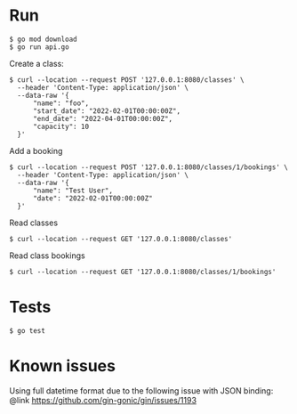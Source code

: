 # Run

    $ go mod download
    $ go run api.go

Create a class:

    $ curl --location --request POST '127.0.0.1:8080/classes' \
      --header 'Content-Type: application/json' \
      --data-raw '{
          "name": "foo",
          "start_date": "2022-02-01T00:00:00Z",
          "end_date": "2022-04-01T00:00:00Z",
          "capacity": 10
      }'

Add a booking

    $ curl --location --request POST '127.0.0.1:8080/classes/1/bookings' \
      --header 'Content-Type: application/json' \
      --data-raw '{
          "name": "Test User",
          "date": "2022-02-01T00:00:00Z"
      }'

Read classes

    $ curl --location --request GET '127.0.0.1:8080/classes'

Read class bookings

    $ curl --location --request GET '127.0.0.1:8080/classes/1/bookings'

# Tests

    $ go test

# Known issues

Using full datetime format due to the following issue with JSON binding:
@link https://github.com/gin-gonic/gin/issues/1193
